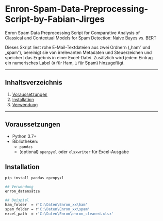 # Enron-Spam-Data-Preprocessing-Script-by-Fabian-Jirges
Enron Spam Data Preprocessing Script for Comparative Analysis of Classical and Contextual Models for Spam Detection: Naive Bayes vs. BERT

Dieses Skript liest rohe E-Mail-Textdateien aus zwei Ordnern („ham“ und „spam“), bereinigt sie von irrelevanten Metadaten und Steuerzeichen und speichert das Ergebnis in einer Excel-Datei. Zusätzlich wird jedem Eintrag ein numerisches Label (`0` für Ham, `1` für Spam) hinzugefügt.

---

## Inhaltsverzeichnis

1. [Voraussetzungen](#voraussetzungen)  
2. [Installation](#installation)  
3. [Verwendung](#verwendung)  


---

## Voraussetzungen

- Python 3.7+  
- Bibliotheken:
  - `pandas`  
  - (optional) `openpyxl` oder `xlsxwriter` für Excel-Ausgabe  

## Installation
```bash
pip install pandas openpyxl

## Verwendung
enron_datensätze

## Beispiel
ham_folder  = r'C:\Daten\Enron_xx\ham'
spam_folder = r'C:\Daten\Enron_xx\spam'
excel_path  = r'C:\Daten\Enron\enron_cleaned.xlsx'
